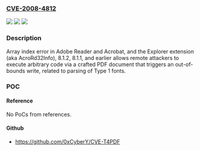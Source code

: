 ### [CVE-2008-4812](https://cve.mitre.org/cgi-bin/cvename.cgi?name=CVE-2008-4812)
![](https://img.shields.io/static/v1?label=Product&message=n%2Fa&color=blue)
![](https://img.shields.io/static/v1?label=Version&message=n%2Fa&color=blue)
![](https://img.shields.io/static/v1?label=Vulnerability&message=n%2Fa&color=brighgreen)

### Description

Array index error in Adobe Reader and Acrobat, and the Explorer extension (aka AcroRd32Info), 8.1.2, 8.1.1, and earlier allows remote attackers to execute arbitrary code via a crafted PDF document that triggers an out-of-bounds write, related to parsing of Type 1 fonts.

### POC

#### Reference
No PoCs from references.

#### Github
- https://github.com/0xCyberY/CVE-T4PDF

